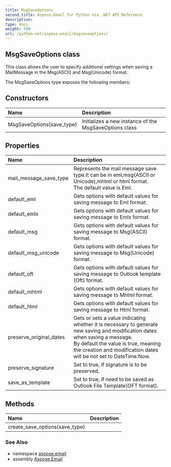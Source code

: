 ```yaml
---
title: MsgSaveOptions
second_title: Aspose.Email for Python via .NET API Reference
description: 
type: docs
weight: 590
url: /python-net/aspose.email/msgsaveoptions/
---
```


## MsgSaveOptions class

This class allows the user to specify additional settings when saving a MailMessage in the Msg(ASCII) and Msg(Unicode) format.

The MsgSaveOptions type exposes the following members:
## Constructors
| Name | Description |
| :- | :- |
|MsgSaveOptions(save_type)|Initializes a new instance of the MsgSaveOptions class|
## Properties
| Name | Description |
| :- | :- |
|mail_message_save_type|Represents the mail message save type.It can be in eml,msg(ASCII or Unicode),mhtml or html format.<br/>            The default value is Eml.|
|default_eml|Gets options with default values for saving message to Eml format.|
|default_emlx|Gets options with default values for saving message to Emlx format.|
|default_msg|Gets options with default values for saving message to Msg(ASCII) format.|
|default_msg_unicode|Gets options with default values for saving message to Msg(Unicode) format.|
|default_oft|Gets options with default values for saving message to Outlook template (Oft) format.|
|default_mhtml|Gets options with default values for saving message to Mhtml format.|
|default_html|Gets options with default values for saving message to Html format.|
|preserve_original_dates|Gets or sets a value indicating whether it is necessary to generate <br/>            new saving and modification dates when saving a message.<br/>            By default the value is true, meaning the creation and modification dates will be not set to DateTime.Now.|
|preserve_signature|Set to true, if signature is to be preserved.|
|save_as_template|Set to true, if need to be saved as Outlook File Template(OFT format).|
## Methods
| Name | Description |
| :- | :- |
|create_save_options(save_type)|  |

### See Also

* namespace [aspose.email](/email/python-net/aspose.email/)
* assembly [Aspose.Email](/email/python-net/)

